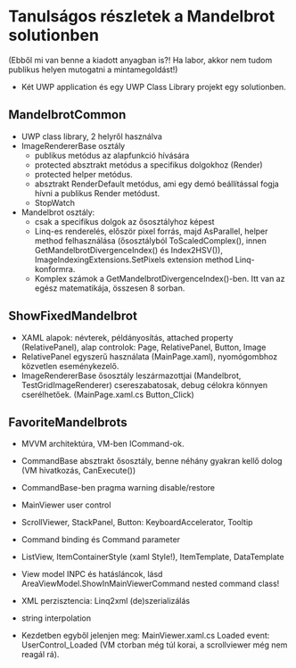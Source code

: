 # Tanulságos részletek a Mandelbrot solutionben

(Ebből mi van benne a kiadott anyagban is?! Ha labor, akkor nem tudom publikus helyen mutogatni a mintamegoldást!)

- Két UWP application és egy UWP Class Library projekt egy solutionben.

## MandelbrotCommon

- UWP class library, 2 helyről  használva
- ImageRendererBase osztály
  - publikus metódus az alapfunkció hívására
  - protected absztrakt metódus a specifikus dolgokhoz (Render)
  - protected helper metódus.
  - absztrakt RenderDefault metódus, ami egy demó beállítással fogja hívni a publikus Render metódust.
  - StopWatch
- Mandelbrot osztály:
  - csak a specifikus dolgok az ősosztályhoz képest
  - Linq-es renderelés, először pixel forrás, majd AsParallel, helper method felhasználása (ősosztályból ToScaledComplex(), innen GetMandelbrotDivergenceIndex() és Index2HSV()), ImageIndexingExtensions.SetPixels extension method Linq-konformra.
  - Komplex számok a GetMandelbrotDivergenceIndex()-ben. Itt van az egész matematikája, összesen 8 sorban.

## ShowFixedMandelbrot

- XAML alapok: névterek, példányosítás, attached property (RelativePanel), alap controlok: Page, RelativePanel, Button, Image
- RelativePanel egyszerű használata (MainPage.xaml), nyomógombhoz közvetlen eseménykezelő.
- ImageRendererBase ősosztály leszármazottjai (Mandelbrot, TestGridImageRenderer) csereszabatosak, debug célokra könnyen cserélhetőek. (MainPage.xaml.cs Button_Click)

## FavoriteMandelbrots

- MVVM architektúra, VM-ben ICommand-ok.
- CommandBase absztrakt ősosztály, benne néhány gyakran kellő dolog (VM hivatkozás, CanExecute())
- CommandBase-ben pragma warning disable/restore
- MainViewer user control
- ScrollViewer, StackPanel, Button: KeyboardAccelerator, Tooltip
- Command binding és Command parameter
- ListView, ItemContainerStyle (xaml Style!), ItemTemplate, DataTemplate

- View model INPC és hatásláncok, lásd AreaViewModel.ShowInMainViewerCommand nested command class!
- XML perzisztencia: Linq2xml (de)szerializálás
- string interpolation

- Kezdetben egyből jelenjen meg: MainViewer.xaml.cs Loaded event: UserControl_Loaded (VM ctorban még túl korai, a scrollviewer még nem reagál rá).
